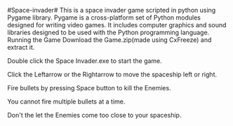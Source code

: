 #Space-invader#
This is a space invader game scripted in python using Pygame library. Pygame is a cross-platform set of Python modules designed for writing video games. It includes computer graphics and sound libraries designed to be used with the Python programming language.
Running the Game
Download the Game.zip(made using CxFreeze) and extract it.

Double click the Space Invader.exe to start the game.

Click the Leftarrow or the Rightarrow to move the spaceship left or right.

Fire bullets by pressing Space button to kill the Enemies.

You cannot fire multiple bullets at a time.

Don't the let the Enemies come too close to your spaceship.
